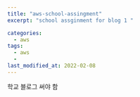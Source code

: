 ```yaml
---
title: "aws-school-assingment"
excerpt: "school assginment for blog 1 "

categories:
  - aws
tags:
  - aws
  -
last_modified_at: 2022-02-08
---
```




학교 블로그 써야 함 

